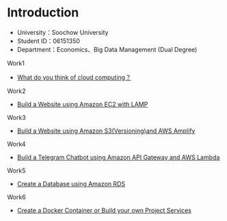 # Introduction

* University：Soochow University
* Student ID：06151350
* Department：Economics、Big Data Management (Dual Degree)

Work1
- [What do you think of cloud computing？](https://github.com/Lin8823/FinTech/blob/main/HW1/Work1.md)

Work2
- [Build a Website using Amazon EC2 with LAMP](https://github.com/Lin8823/FinTech/blob/main/HW2/Work2.md)  

Work3
- [Build a Website using Amazon S3(Versioning)and AWS Amplify](https://github.com/Lin8823/FinTech/blob/main/HW3/Work3.md)

Work4
- [Build a Telegram Chatbot using Amazon API Gateway and AWS Lambda](https://github.com/Lin8823/FinTech/blob/main/HW4/Work4.md)

Work5
- [Create a Database using Amazon RDS](https://github.com/Lin8823/FinTech/blob/main/HW5/Work5.md)

Work6
- [Create a Docker Container or Build your own Project Services](https://github.com/Lin8823/FinTech/blob/main/HW6/Work6.md)
